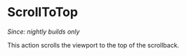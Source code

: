 # ScrollToTop

*Since: nightly builds only*

This action scrolls the viewport to the top of the scrollback.

